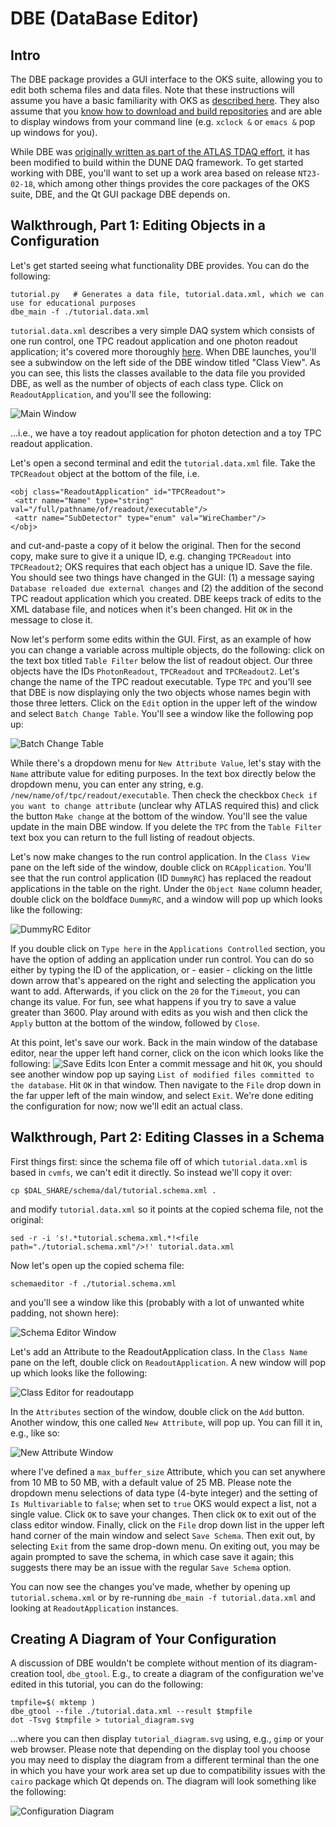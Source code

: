 # DBE (DataBase Editor)

## Intro

The DBE package provides a GUI interface to the OKS suite, allowing you to edit both schema files and data files. Note that these instructions will assume you have a basic familiarity with OKS as [described here](https://github.com/DUNE-DAQ/dal#readme). They also assume that you [know how to download and build repositories](https://dune-daq-sw.readthedocs.io/en/latest/packages/daq-buildtools/) and are able to display windows from your command line (e.g. `xclock &` or `emacs &` pop up windows for you). 

While DBE was [originally written as part of the ATLAS TDAQ effort](https://gitlab.cern.ch/atlas-tdaq-software/dbe.git), it has been modified to build within the DUNE DAQ framework. To get started working with DBE, you'll want to set up a work area based on release `NT23-02-18`, which among other things provides the core packages of the OKS suite, DBE, and the Qt GUI package DBE depends on. 

## Walkthrough, Part 1: Editing Objects in a Configuration

Let's get started seeing what functionality DBE provides. You can do the following:
```
tutorial.py   # Generates a data file, tutorial.data.xml, which we can use for educational purposes 
dbe_main -f ./tutorial.data.xml
```
`tutorial.data.xml` describes a very simple DAQ system which consists of one run control, one TPC readout application and one photon readout application; it's covered more thoroughly [here](https://github.com/DUNE-DAQ/dal#overview-of-tutorialdataxml). When DBE launches, you'll see a subwindow on the left side of the DBE window titled "Class View". As you can see, this lists the classes available to the data file you provided DBE, as well as the number of objects of each class type. Click on `ReadoutApplication`, and you'll see the following:

![Main Window](main_dbe_window2.png)

...i.e., we have a toy readout application for photon detection and a toy TPC readout application. 

Let's open a second terminal and edit the `tutorial.data.xml` file. Take the `TPCReadout` object at the bottom of the file, i.e.
```
<obj class="ReadoutApplication" id="TPCReadout">
 <attr name="Name" type="string" val="/full/pathname/of/readout/executable"/>
 <attr name="SubDetector" type="enum" val="WireChamber"/>
</obj>
```
and cut-and-paste a copy of it below the original. Then for the second copy, make sure to give it a unique ID, e.g. changing `TPCReadout` into `TPCReadout2`; OKS requires that each object has a unique ID. Save the file. You should see two things have changed in the GUI: (1) a message saying `Database reloaded due external changes` and (2) the addition of the second TPC readout application which you created. DBE keeps track of edits to the XML database file, and notices when it's been changed. Hit `OK` in the message to close it. 

Now let's perform some edits within the GUI. First, as an example of how you can change a variable across multiple objects, do the following: click on the text box titled `Table Filter` below the list of readout object. Our three objects have the IDs `PhotonReadout`, `TPCReadout` and `TPCReadout2`. Let's change the name of the TPC readout executable. Type `TPC` and you'll see that DBE is now displaying only the two objects whose names begin with those three letters. Click on the `Edit` option in the upper left of the window and select `Batch Change Table`. You'll see a window like the following pop up:

![Batch Change Table](batch_change_table.png)

While there's a dropdown menu for `New Attribute Value`, let's stay with the `Name` attribute value for editing purposes. In the text box directly below the dropdown menu, you can enter any string, e.g. `/new/name/of/tpc/readout/executable`. Then check the checkbox `Check if you want to change attribute` (unclear why ATLAS required this) and click the button `Make change` at the bottom of the window. You'll see the value update in the main DBE window. If you delete the `TPC` from the `Table Filter` text box you can return to the full listing of readout objects. 

Let's now make changes to the run control application. In the `Class View` pane on the left side of the window, double click on `RCApplication`. You'll see that the run control application (ID `DummyRC`) has replaced the readout applications in the table on the right. Under the `Object Name` column header, double click on the boldface `DummyRC`, and a window will pop up which looks like the following:

![DummyRC Editor](dummyrc_edit.png)

If you double click on `Type here` in the `Applications Controlled` section, you have the option of adding an application under run control. You can do so either by typing the ID of the application, or - easier - clicking on the little down arrow that's appeared on the right and selecting the application you want to add. Afterwards, if you click on the `20` for the `Timeout`, you can change its value. For fun, see what happens if you try to save a value greater than 3600. Play around with edits as you wish and then click the `Apply` button at the bottom of the window, followed by `Close`. 

At this point, let's save our work. Back in the main window of the database editor, near the upper left hand corner, click on the icon which looks like the following: ![Save Edits Icon](save_edits_icon.png) Enter a commit message and hit `OK`, you should see another window pop up saying `List of modified files committed to the database`. Hit `OK` in that window. Then navigate to the `File` drop down in the far upper left of the main window, and select `Exit`. We're done editing the configuration for now; now we'll edit an actual class.   

## Walkthrough, Part 2: Editing Classes in a Schema

First things first: since the schema file off of which `tutorial.data.xml` is based in `cvmfs`, we can't edit it directly. So instead we'll copy it over:
```
cp $DAL_SHARE/schema/dal/tutorial.schema.xml .
```
and modify `tutorial.data.xml` so it points at the copied schema file, not the original:
```
sed -r -i 's!.*tutorial.schema.xml.*!<file path="./tutorial.schema.xml"/>!' tutorial.data.xml
```
Now let's open up the copied schema file:
```
schemaeditor -f ./tutorial.schema.xml
```
and you'll see a window like this (probably with a lot of unwanted white padding, not shown here):

![Schema Editor Window](schemaeditor_window.png)

Let's add an Attribute to the ReadoutApplication class. In the `Class Name` pane on the left, double click on `ReadoutApplication`. A new window will pop up which looks like the following:

![Class Editor for readoutapp](class_editor_readoutapp.png)

In the `Attributes` section of the window, double click on the `Add` button. Another window, this one called `New Attribute`, will pop up. You can fill it in, e.g., like so:

![New Attribute Window](new_attribute_window.png)

where I've defined a `max_buffer_size` Attribute, which you can set anywhere from 10 MB to 50 MB, with a default value of 25 MB. Please note the dropdown menu selections of data type (4-byte integer) and the setting of `Is Multivariable` to `false`; when set to `true` OKS would expect a list, not a single value. Click `OK` to save your changes. Then click `OK` to exit out of the class editor window. Finally, click on the `File` drop down list in the upper left hand corner of the main window and select `Save Schema`. Then exit out, by selecting `Exit` from the same drop-down menu. On exiting out, you may be again prompted to save the schema, in which case save it again; this suggests there may be an issue with the regular `Save Schema` option. 

You can now see the changes you've made, whether by opening up `tutorial.schema.xml` or by re-running `dbe_main -f tutorial.data.xml` and looking at `ReadoutApplication` instances. 

## Creating A Diagram of Your Configuration

A discussion of DBE wouldn't be complete without mention of its diagram-creation tool, `dbe_gtool`. E.g., to create a diagram of the configuration we've edited in this tutorial, you can do the following:
```
tmpfile=$( mktemp )
dbe_gtool --file ./tutorial.data.xml --result $tmpfile
dot -Tsvg $tmpfile > tutorial_diagram.svg
```
...where you can then display `tutorial_diagram.svg` using, e.g., `gimp` or your web browser. Please note that depending on the display tool you choose you may need to display the diagram from a different terminal than the one in which you have your work area set up due to compatibility issues with the `cairo` package which Qt depends on. The diagram will look something like the following:

![Configuration Diagram](configuration_diagram.png)

